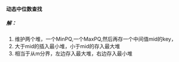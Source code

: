 #### 动态中位数查找

##### 解：
1. 维护两个堆，一个MinPQ,一个MaxPQ,然后再存一个中间值mid的key，
2. 大于mid的插入最小堆，小于mid的存入最大堆
3. 相当于从m分界，左边存入最大堆，右边存入最小堆